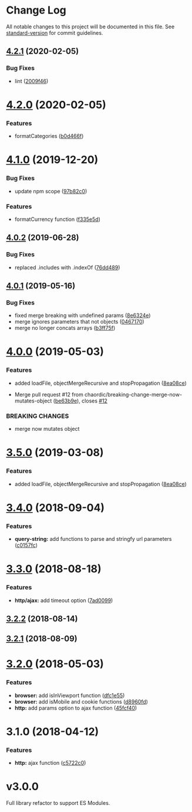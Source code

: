 # Change Log

All notable changes to this project will be documented in this file. See [standard-version](https://github.com/conventional-changelog/standard-version) for commit guidelines.

<a name="4.2.1"></a>
## [4.2.1](https://github.com/chaordic/commons-js/compare/v4.2.0...v4.2.1) (2020-02-05)


### Bug Fixes

* lint ([2009f46](https://github.com/chaordic/commons-js/commit/2009f46))



<a name="4.2.0"></a>
# [4.2.0](https://github.com/chaordic/commons-js/compare/v4.1.0...v4.2.0) (2020-02-05)


### Features

* formatCategories ([b0d466f](https://github.com/chaordic/commons-js/commit/b0d466f))



<a name="4.1.0"></a>
# [4.1.0](https://github.com/chaordic/commons-js/compare/v4.0.2...v4.1.0) (2019-12-20)


### Bug Fixes

* update npm scope ([97b82c0](https://github.com/chaordic/commons-js/commit/97b82c0))


### Features

* formatCurrency function ([f335e5d](https://github.com/chaordic/commons-js/commit/f335e5d))



<a name="4.0.2"></a>
## [4.0.2](https://github.com/chaordic/commons-js/compare/v4.0.1...v4.0.2) (2019-06-28)


### Bug Fixes

* replaced .includes with .indexOf ([76dd489](https://github.com/chaordic/commons-js/commit/76dd489))



<a name="4.0.1"></a>
## [4.0.1](https://github.com/chaordic/commons-js/compare/v4.0.0...v4.0.1) (2019-05-16)


### Bug Fixes

* fixed merge breaking with undefined params ([8e6324e](https://github.com/chaordic/commons-js/commit/8e6324e))
* merge ignores parameters that not objects ([0467170](https://github.com/chaordic/commons-js/commit/0467170))
* merge no longer concats arrays ([b3ff75f](https://github.com/chaordic/commons-js/commit/b3ff75f))



<a name="4.0.0"></a>
# [4.0.0](https://github.com/chaordic/commons-js/compare/v3.4.0...v4.0.0) (2019-05-03)


### Features

* added loadFile, objectMergeRecursive and stopPropagation ([8ea08ce](https://github.com/chaordic/commons-js/commit/8ea08ce))


* Merge pull request #12 from chaordic/breaking-change-merge-now-mutates-object ([be63b9e](https://github.com/chaordic/commons-js/commit/be63b9e)), closes [#12](https://github.com/chaordic/commons-js/issues/12)


### BREAKING CHANGES

* merge now mutates object



<a name="3.5.0"></a>
# [3.5.0](https://github.com/chaordic/commons-js/compare/v3.4.0...v3.5.0) (2019-03-08)


### Features

* added loadFile, objectMergeRecursive and stopPropagation ([8ea08ce](https://github.com/chaordic/commons-js/commit/8ea08ce))



<a name="3.4.0"></a>
# [3.4.0](https://github.com/chaordic/commons-js/compare/v3.3.0...v3.4.0) (2018-09-04)


### Features

* **query-string:** add functions to parse and stringfy url parameters ([c0157fc](https://github.com/chaordic/commons-js/commit/c0157fc))



<a name="3.3.0"></a>
# [3.3.0](https://github.com/chaordic/commons-js/compare/v3.2.2...v3.3.0) (2018-08-18)


### Features

* **http/ajax:** add timeout option ([7ad0099](https://github.com/chaordic/commons-js/commit/7ad0099))



<a name="3.2.2"></a>
## [3.2.2](https://github.com/chaordic/commons-js/compare/v3.2.1...v3.2.2) (2018-08-14)



<a name="3.2.1"></a>
## [3.2.1](https://github.com/chaordic/commons-js/compare/v3.2.0...v3.2.1) (2018-08-09)



<a name="3.2.0"></a>
# [3.2.0](https://git.neemu.com/frontend/frontend-lib-commons-js/compare/v3.1.0...v3.2.0) (2018-05-03)


### Features

* **browser:** add isInViewport function ([dfc1e55](https://git.neemu.com/frontend/frontend-lib-commons-js/commits/dfc1e55))
* **browser:** add isMobile and cookie functions ([d8960fd](https://git.neemu.com/frontend/frontend-lib-commons-js/commits/d8960fd))
* **http:** add params option to ajax function ([45fcf40](https://git.neemu.com/frontend/frontend-lib-commons-js/commits/45fcf40))



<a name="3.1.0"></a>
# 3.1.0 (2018-04-12)


### Features

* **http:** ajax function ([c5722c0](https://git.neemu.com/frontend/frontend-lib-commons-js/commits/c5722c0))



# v3.0.0

Full library refactor to support ES Modules.
